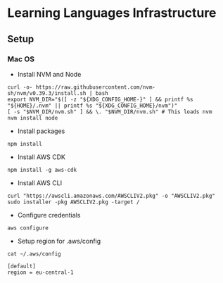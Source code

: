 # Learning Languages Infrastructure

## Setup
### Mac OS
- Install NVM and Node
```
curl -o- https://raw.githubusercontent.com/nvm-sh/nvm/v0.39.3/install.sh | bash
export NVM_DIR="$([ -z "${XDG_CONFIG_HOME-}" ] && printf %s "${HOME}/.nvm" || printf %s "${XDG_CONFIG_HOME}/nvm")"
[ -s "$NVM_DIR/nvm.sh" ] && \. "$NVM_DIR/nvm.sh" # This loads nvm
nvm install node
```

- Install packages
```
npm install
```

- Install AWS CDK

```
npm install -g aws-cdk
```

- Install AWS CLI
```
curl "https://awscli.amazonaws.com/AWSCLIV2.pkg" -o "AWSCLIV2.pkg"
sudo installer -pkg AWSCLIV2.pkg -target /
```

- Configure credentials
```
aws configure
```

- Setup region for .aws/config
```
cat ~/.aws/config

[default]
region = eu-central-1
```


